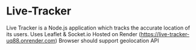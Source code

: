 # Live-Tracker
Live Tracker is a Node.js application which tracks the accurate location of its users.
Uses Leaflet & Socket.io
Hosted on Render (https://live-tracker-uq88.onrender.com)
Browser should support geolocation API
